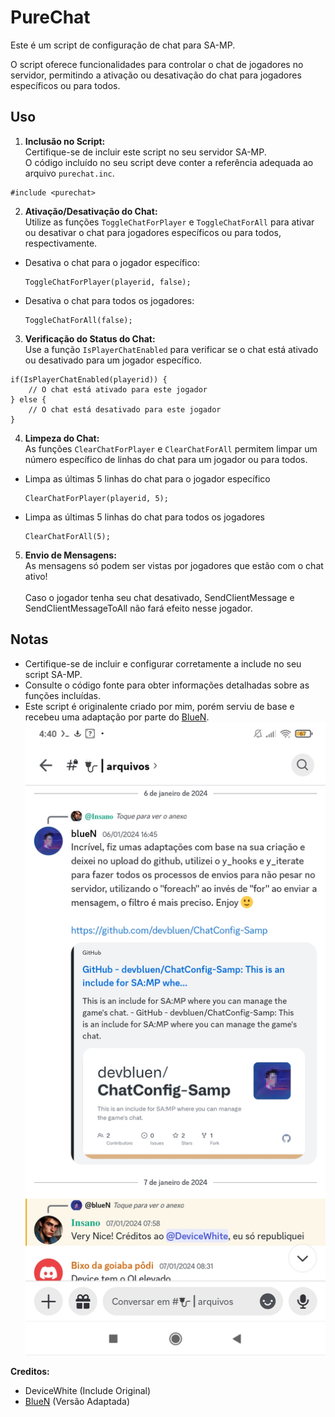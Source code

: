 # PureChat

Este é um script de configuração de chat para SA-MP.

O script oferece funcionalidades para controlar o chat de jogadores no servidor, permitindo a ativação ou desativação do chat para jogadores específicos ou para todos.

## Uso

1. **Inclusão no Script:**
<br>Certifique-se de incluir este script no seu servidor SA-MP.
<br>O código incluído no seu script deve conter a referência adequada ao arquivo `purechat.inc`.

```pawn
#include <purechat>
```

2. **Ativação/Desativação do Chat:**
<br>Utilize as funções `ToggleChatForPlayer` e `ToggleChatForAll` para ativar ou desativar o chat para jogadores específicos ou para todos, respectivamente.

- Desativa o chat para o jogador específico:
  ```pawn
  ToggleChatForPlayer(playerid, false);
  ```

- Desativa o chat para todos os jogadores:
  ```pawn
  ToggleChatForAll(false);
  ```

3. **Verificação do Status do Chat:**
<br>Use a função `IsPlayerChatEnabled` para verificar se o chat está ativado ou desativado para um jogador específico.

  ```pawn
  if(IsPlayerChatEnabled(playerid)) {
      // O chat está ativado para este jogador
  } else {
      // O chat está desativado para este jogador
  }
  ```

4. **Limpeza do Chat:**
<br>As funções `ClearChatForPlayer` e `ClearChatForAll` permitem limpar um número específico de linhas do chat para um jogador ou para todos.

- Limpa as últimas 5 linhas do chat para o jogador específico
  ```pawn
  ClearChatForPlayer(playerid, 5);
  ```

- Limpa as últimas 5 linhas do chat para todos os jogadores
  ```pawn
  ClearChatForAll(5);
  ```

5. **Envio de Mensagens:**
<br>As mensagens só podem ser vistas por jogadores que estão com o chat ativo!<br />
<br>Caso o jogador tenha seu chat desativado, SendClientMessage e SendClientMessageToAll não fará efeito nesse jogador.

## Notas

- Certifique-se de incluir e configurar corretamente a include no seu script SA-MP.
- Consulte o código fonte para obter informações detalhadas sobre as funções incluídas.
- Este script é originalente criado por mim, porém serviu de base e recebeu uma adaptação por parte do [BlueN](https://github.com/devbluen/ChatConfig-Samp).
  ![Pawn Express Screenshots](https://raw.githubusercontent.com/devicewhite/PureChat/DeviceWhite/Screenshot_2024-01-21-04-40-03-227_com.discord.jpg)


**Creditos:**
- DeviceWhite (Include Original)
- [BlueN](https://github.com/devbluen) (Versão Adaptada)